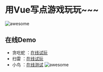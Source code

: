 # 用Vue写点游戏玩玩~~~

![awesome](https://github.com/ordinaryA/snack/blob/master/supply/mai.jpg)

## 在线Demo

- 贪吃蛇 ：[在线试玩](http://www.almx.top/snack)
- 扫雷 ：[在线试玩](http://www.almx.top/snack/#/sweep)
- 小鸟 ：[在线测试](http://www.almx.top/snack/#/bird)
![awesome](https://github.com/ordinaryA/snack/blob/master/supply/snack.png)

